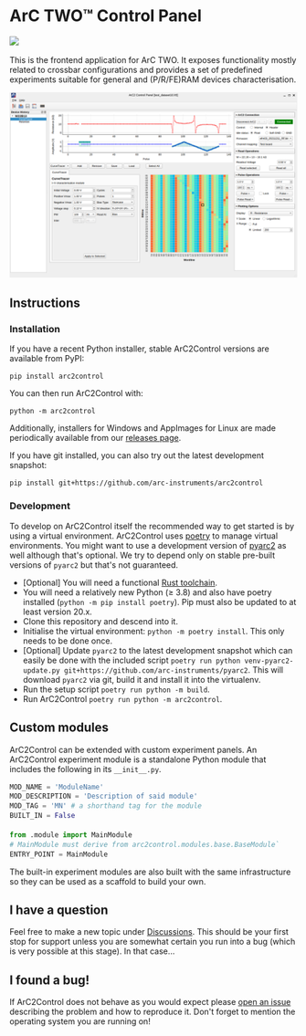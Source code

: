 # ArC TWO™ Control Panel

[![](https://img.shields.io/badge/-docs-default?logo=gitbook&logoColor=white)](https://files.arc-instruments.co.uk/documents/arc2control/latest/)

This is the frontend application for ArC TWO. It exposes functionality mostly
related to crossbar configurations and provides a set of predefined
experiments suitable for general and (P/R/FE)RAM devices characterisation.

![](data/screenshots/arc2control-01-main.png)

## Instructions

### Installation

If you have a recent Python installer, stable ArC2Control versions are
available from PyPI:

```
pip install arc2control
```

You can then run ArC2Control with:

```
python -m arc2control
```

Additionally, installers for Windows and AppImages for Linux are
made periodically available from our [releases
page](https://github.com/arc-instruments/arc2control/releases).

If you have git installed, you can also try out the latest development
snapshot:

```
pip install git+https://github.com/arc-instruments/arc2control
```

### Development

To develop on ArC2Control itself the recommended way to get started is by using
a virtual environment. ArC2Control uses [poetry](https://python-poetry.org) to
manage virtual environments. You might want to use a development version of
[pyarc2](https://github.com/arc-instruments/pyarc2) as well although that's
optional. We try to depend only on stable pre-built versions of `pyarc2` but
that's not guaranteed.

* [Optional] You will need a functional [Rust toolchain](https://rustup.rs).
* You will need a relatively new Python (≥ 3.8) and also have poetry
  installed (`python -m pip install poetry`). Pip must also be updated to at
  least version 20.x.
* Clone this repository and descend into it.
* Initialise the virtual environment: `python -m poetry install`. This only needs
  to be done once.
* [Optional] Update `pyarc2` to the latest development snapshot which can
  easily be done with the included script `poetry run python venv-pyarc2-update.py
  git+https://github.com/arc-instruments/pyarc2`.  This will download `pyarc2` via git,
  build it and install it into the virtualenv.
* Run the setup script `poetry run python -m build`.
* Run ArC2Control `poetry run python -m arc2control`.

## Custom modules

ArC2Control can be extended with custom experiment panels. An ArC2Control experiment
module is a standalone Python module that includes the following in its `__init__.py`.

```python
MOD_NAME = 'ModuleName'
MOD_DESCRIPTION = 'Description of said module'
MOD_TAG = 'MN' # a shorthand tag for the module
BUILT_IN = False

from .module import MainModule
# MainModule must derive from arc2control.modules.base.BaseModule`
ENTRY_POINT = MainModule
```

The built-in experiment modules are also built with the same infrastructure so
they can be used as a scaffold to build your own.

## I have a question

Feel free to make a new topic under
[Discussions](https://github.com/arc-instruments/arc2control/discussions). This
should be your first stop for support unless you are somewhat certain you run
into a bug (which is very possible at this stage). In that case…

## I found a bug!

If ArC2Control does not behave as you would expect please [open an
issue](https://github.com/arc-instruments/arc2control/issues/new) describing the
problem and how to reproduce it. Don't forget to mention the operating system
you are running on!
